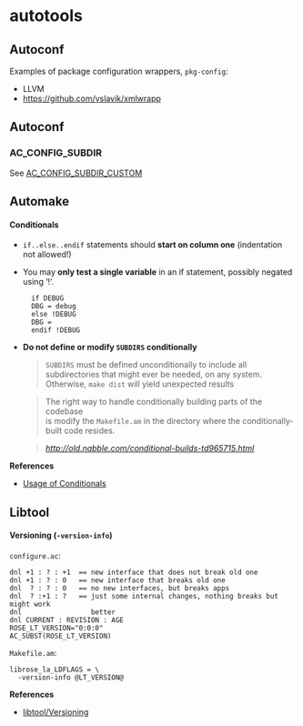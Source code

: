 autotools
=========

## Autoconf

Examples of package configuration wrappers, `pkg-config`:

* LLVM
* https://github.com/vslavik/xmlwrapp

## Autoconf

### AC_CONFIG_SUBDIR

See [AC_CONFIG_SUBDIR_CUSTOM](http://lists.gnu.org/archive/html/autoconf/2011-04/msg00015.html)


## Automake

#### Conditionals
* `if..else..endif` statements should **start on column one** (indentation not allowed!)

* You may **only test a single variable** in an if statement, possibly negated using ‘!’.

     ```Automake
       if DEBUG
       DBG = debug
       else !DEBUG
       DBG =
       endif !DEBUG
     ```

* **Do not define or modify `SUBDIRS` conditionally**

  > `SUBDIRS` must be defined unconditionally to include all subdirectories 
  > that might ever be needed, on any system. Otherwise, `make dist` will yield unexpected
  > results

  > The right way to handle conditionally building parts of the codebase  
  > is modify the `Makefile.am` in the directory where the conditionally-
  > built code resides.
  
  > *http://old.nabble.com/conditional-builds-td965715.html*

**References**
* [Usage of Conditionals](http://www.gnu.org/software/automake/manual/html_node/Usage-of-Conditionals.html)

## Libtool

#### Versioning (`-version-info`)

`configure.ac`:

```Autoconf
dnl +1 : ? : +1  == new interface that does not break old one
dnl +1 : ? : 0   == new interface that breaks old one
dnl  ? : ? : 0   == no new interfaces, but breaks apps
dnl  ? :+1 : ?   == just some internal changes, nothing breaks but might work
dnl                 better
dnl CURRENT : REVISION : AGE
ROSE_LT_VERSION="0:0:0"
AC_SUBST(ROSE_LT_VERSION)
```

`Makefile.am`:

```Automake
librose_la_LDFLAGS = \
  -version-info @LT_VERSION@
```

**References**
* [libtool/Versioning](http://www.gnu.org/software/libtool/manual/html_node/Versioning.html#Versioning)
